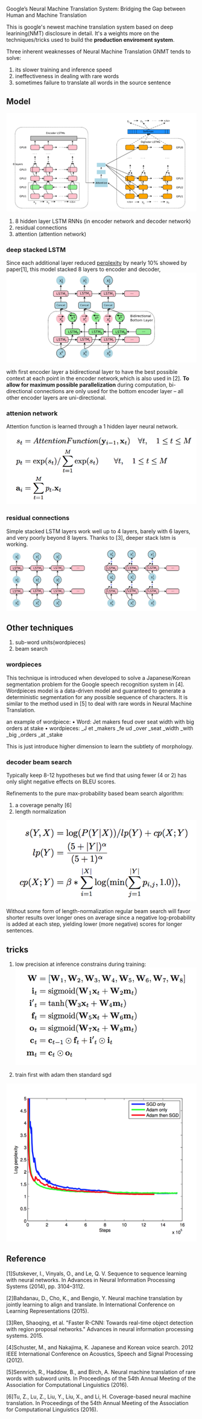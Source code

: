 Google’s Neural Machine Translation System: Bridging the Gap between Human and Machine Translation


This is google's newest machine translation system based on deep learining(NMT) disclosure in detail. It's a weights more on the techniques/tricks used to build the **production enviroment system**.

Three inherent weaknesses of Neural Machine Translation GNMT tends to solve:
1. its slower training and inference speed
2. ineffectiveness in dealing with rare words
3. sometimes failure to translate all words in the source sentence

## Model
![GNMT_whole](../img/GNMT_whole.png)
1. 8 hidden layer LSTM RNNs (in encoder network and decoder network)
2. residual connections
3. attention (attention network)


### deep stacked LSTM
Since each additional layer reduced [perplexity](https://en.wikipedia.org/wiki/Perplexity) by nearly 10% showed by paper[1], this model stacked 8 layers to encoder and decoder, 
![](../img/GNMT_bidirectional.png)

with first encoder layer a bidirectional layer to have the best possible context at each point in the encoder network,which is also used in [2]. **To allow for maximum possible parallelization** during computation, bi-directional connections are only used for the bottom encoder layer – all other encoder layers are uni-directional.

### attenion network
Attention function is learned through a 1 hidden layer neural network. 
![](../img/GNMT_attention.png)

### residual connections
Simple stacked LSTM layers work well up to 4 layers, barely with 6 layers, and very poorly beyond 8 layers. Thanks to [3], deeper stack lstm is working. 
![](../img/GNMT_residual.png)

## Other techniques

1. sub-word units(wordpieces)
2. beam search

### wordpieces
This technique is introduced when developed to solve a Japanese/Korean segmentation problem for the Google speech recognition system in [4]. Wordpieces model is a data-driven model and guaranteed to generate a deterministic segmentation for any possible sequence of characters. It is similar to the method used in [5] to deal with rare words in Neural Machine Translation.

an example of wordpiece:
• Word: Jet makers feud over seat width with big orders at stake
• wordpieces: _J et _makers _fe ud _over _seat _width _with _big _orders _at _stake

This is just introduce higher dimension to learn the subtlety of morphology.

### decoder beam search
Typically keep 8-12 hypotheses but we find that using fewer (4 or 2) has only slight negative effects on BLEU scores.

Refinements to the pure max-probability based beam search algorithm:  
1. a coverage penalty [6]
2. length normalization

![](../img/GNMT_lp_cp.png)


Without some form of length-normalization regular beam search will favor shorter results over longer ones on average since a negative log-probability is added at each step, yielding lower (more negative) scores for longer sentences.

## tricks

1. low precision at inference
 constrains during training:
 ![](../img/GNMT_low_precision_constrains.png)


2. train first with adam then standard sgd

 ![](../img/GNMT_adam_sgd.png)



## Reference
[1]Sutskever, I., Vinyals, O., and Le, Q. V. Sequence to sequence learning with neural networks. In Advances in Neural Information Processing Systems (2014), pp. 3104–3112.

[2]Bahdanau, D., Cho, K., and Bengio, Y. Neural machine translation by jointly learning to align and translate. In International Conference on Learning Representations (2015).

[3]Ren, Shaoqing, et al. "Faster R-CNN: Towards real-time object detection with region proposal networks." Advances in neural information processing systems. 2015.

[4]Schuster, M., and Nakajima, K. Japanese and Korean voice search. 2012 IEEE International Conference on Acoustics, Speech and Signal Processing (2012).

[5]Sennrich, R., Haddow, B., and Birch, A. Neural machine translation of rare words with subword units. In Proceedings of the 54th Annual Meeting of the Association for Computational Linguistics (2016).

[6]Tu, Z., Lu, Z., Liu, Y., Liu, X., and Li, H. Coverage-based neural machine translation. In Proceedings of the 54th Annual Meeting of the Association for Computational Linguistics (2016).
